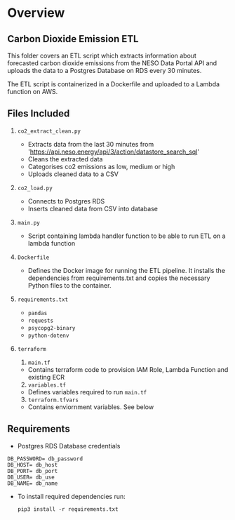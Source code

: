 # Overview

## Carbon Dioxide Emission ETL
This folder covers an ETL script which extracts information about forecasted carbon dioxide emissions from the NESO Data Portal API and uploads the data to a Postgres Database on RDS every 30 minutes.

The ETL script is containerized in a Dockerfile and uploaded to a Lambda function on AWS.

## Files Included

1. `co2_extract_clean.py`
    - Extracts data from the last 30 minutes from 'https://api.neso.energy/api/3/action/datastore_search_sql'
    - Cleans the extracted data
    - Categorises co2 emissions as low, medium or high 
    - Uploads cleaned data to a CSV

2. `co2_load.py`
    - Connects to Postgres RDS
    - Inserts cleaned data from CSV into database


3. `main.py`
    - Script containing lambda handler function to be able to run ETL on a lambda function

4. `Dockerfile`
    - Defines the Docker image for running the ETL pipeline. It installs the dependencies from requirements.txt and copies the necessary Python files to the container.


5. `requirements.txt`
    - `pandas`
    - `requests`
    - `psycopg2-binary`
    - `python-dotenv`

6. `terraform`
    1. `main.tf`
    - Contains terraform code to provision IAM Role, Lambda Function and existing ECR
    2. `variables.tf`
    - Defines variables required to run `main.tf`
    3. `terraform.tfvars`
    - Contains enviornment variables. See below

## Requirements 
- Postgres RDS Database credentials

```
DB_PASSWORD= db_password
DB_HOST= db_host
DB_PORT= db_port
DB_USER= db_use
DB_NAME= db_name
```

- To install required dependencies run:

    `pip3 install -r requirements.txt`
